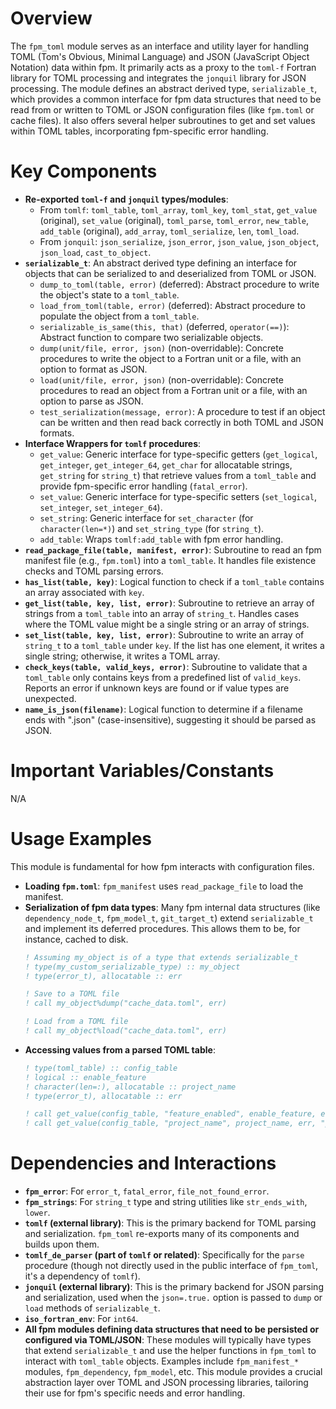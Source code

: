 # Overview
The `fpm_toml` module serves as an interface and utility layer for handling TOML (Tom's Obvious, Minimal Language) and JSON (JavaScript Object Notation) data within fpm. It primarily acts as a proxy to the `toml-f` Fortran library for TOML processing and integrates the `jonquil` library for JSON processing. The module defines an abstract derived type, `serializable_t`, which provides a common interface for fpm data structures that need to be read from or written to TOML or JSON configuration files (like `fpm.toml` or cache files). It also offers several helper subroutines to get and set values within TOML tables, incorporating fpm-specific error handling.

# Key Components
- **Re-exported `toml-f` and `jonquil` types/modules**:
  - From `tomlf`: `toml_table`, `toml_array`, `toml_key`, `toml_stat`, `get_value` (original), `set_value` (original), `toml_parse`, `toml_error`, `new_table`, `add_table` (original), `add_array`, `toml_serialize`, `len`, `toml_load`.
  - From `jonquil`: `json_serialize`, `json_error`, `json_value`, `json_object`, `json_load`, `cast_to_object`.
- **`serializable_t`**: An abstract derived type defining an interface for objects that can be serialized to and deserialized from TOML or JSON.
  - `dump_to_toml(table, error)` (deferred): Abstract procedure to write the object's state to a `toml_table`.
  - `load_from_toml(table, error)` (deferred): Abstract procedure to populate the object from a `toml_table`.
  - `serializable_is_same(this, that)` (deferred, `operator(==)`): Abstract function to compare two serializable objects.
  - `dump(unit/file, error, json)` (non-overridable): Concrete procedures to write the object to a Fortran unit or a file, with an option to format as JSON.
  - `load(unit/file, error, json)` (non-overridable): Concrete procedures to read an object from a Fortran unit or a file, with an option to parse as JSON.
  - `test_serialization(message, error)`: A procedure to test if an object can be written and then read back correctly in both TOML and JSON formats.
- **Interface Wrappers for `tomlf` procedures**:
  - `get_value`: Generic interface for type-specific getters (`get_logical`, `get_integer`, `get_integer_64`, `get_char` for allocatable strings, `get_string` for `string_t`) that retrieve values from a `toml_table` and provide fpm-specific error handling (`fatal_error`).
  - `set_value`: Generic interface for type-specific setters (`set_logical`, `set_integer`, `set_integer_64`).
  - `set_string`: Generic interface for `set_character` (for `character(len=*)`) and `set_string_type` (for `string_t`).
  - `add_table`: Wraps `tomlf:add_table` with fpm error handling.
- **`read_package_file(table, manifest, error)`**: Subroutine to read an fpm manifest file (e.g., `fpm.toml`) into a `toml_table`. It handles file existence checks and TOML parsing errors.
- **`has_list(table, key)`**: Logical function to check if a `toml_table` contains an array associated with `key`.
- **`get_list(table, key, list, error)`**: Subroutine to retrieve an array of strings from a `toml_table` into an array of `string_t`. Handles cases where the TOML value might be a single string or an array of strings.
- **`set_list(table, key, list, error)`**: Subroutine to write an array of `string_t` to a `toml_table` under `key`. If the list has one element, it writes a single string; otherwise, it writes a TOML array.
- **`check_keys(table, valid_keys, error)`**: Subroutine to validate that a `toml_table` only contains keys from a predefined list of `valid_keys`. Reports an error if unknown keys are found or if value types are unexpected.
- **`name_is_json(filename)`**: Logical function to determine if a filename ends with ".json" (case-insensitive), suggesting it should be parsed as JSON.

# Important Variables/Constants
N/A

# Usage Examples
This module is fundamental for how fpm interacts with configuration files.
- **Loading `fpm.toml`**: `fpm_manifest` uses `read_package_file` to load the manifest.
- **Serialization of fpm data types**: Many fpm internal data structures (like `dependency_node_t`, `fpm_model_t`, `git_target_t`) extend `serializable_t` and implement its deferred procedures. This allows them to be, for instance, cached to disk.
  ```fortran
  ! Assuming my_object is of a type that extends serializable_t
  ! type(my_custom_serializable_type) :: my_object
  ! type(error_t), allocatable :: err

  ! Save to a TOML file
  ! call my_object%dump("cache_data.toml", err)

  ! Load from a TOML file
  ! call my_object%load("cache_data.toml", err)
  ```
- **Accessing values from a parsed TOML table**:
  ```fortran
  ! type(toml_table) :: config_table
  ! logical :: enable_feature
  ! character(len=:), allocatable :: project_name
  ! type(error_t), allocatable :: err

  ! call get_value(config_table, "feature_enabled", enable_feature, err, "my_feature_config")
  ! call get_value(config_table, "project_name", project_name, err, "project_settings")
  ```

# Dependencies and Interactions
- **`fpm_error`**: For `error_t`, `fatal_error`, `file_not_found_error`.
- **`fpm_strings`**: For `string_t` type and string utilities like `str_ends_with`, `lower`.
- **`tomlf` (external library)**: This is the primary backend for TOML parsing and serialization. `fpm_toml` re-exports many of its components and builds upon them.
- **`tomlf_de_parser` (part of `tomlf` or related)**: Specifically for the `parse` procedure (though not directly used in the public interface of `fpm_toml`, it's a dependency of `tomlf`).
- **`jonquil` (external library)**: This is the primary backend for JSON parsing and serialization, used when the `json=.true.` option is passed to `dump` or `load` methods of `serializable_t`.
- **`iso_fortran_env`**: For `int64`.
- **All fpm modules defining data structures that need to be persisted or configured via TOML/JSON**: These modules will typically have types that extend `serializable_t` and use the helper functions in `fpm_toml` to interact with `toml_table` objects. Examples include `fpm_manifest_*` modules, `fpm_dependency`, `fpm_model`, etc.
This module provides a crucial abstraction layer over TOML and JSON processing libraries, tailoring their use for fpm's specific needs and error handling.
